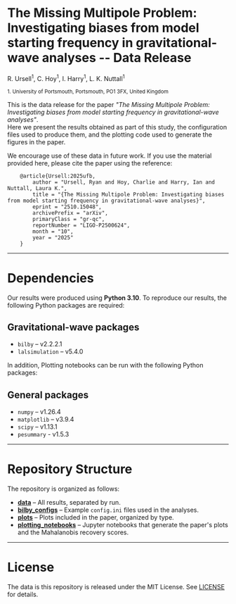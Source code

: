 # The Missing Multipole Problem: Investigating biases from model starting frequency in gravitational-wave analyses -- Data Release
R. Ursell<sup>1</sup>, C. Hoy<sup>1</sup>, I. Harry<sup>1</sup>, L. K. Nuttall<sup>1</sup>

<sub>1. University of Portsmouth, Portsmouth, PO1 3FX, United Kingdom</sub>

This is the data release for the paper _"The Missing Multipole Problem: Investigating biases from model starting frequency in gravitational-wave analyses"_.  
Here we present the results obtained as part of this study, the configuration files used to produce them, and the plotting code used to generate the figures in the paper.

We encourage use of these data in future work. If you use the material provided here, please cite the paper using the reference:

        @article{Ursell:2025ufb,
            author = "Ursell, Ryan and Hoy, Charlie and Harry, Ian and Nuttall, Laura K.",
            title = "{The Missing Multipole Problem: Investigating biases from model starting frequency in gravitational-wave analyses}",
            eprint = "2510.15048",
            archivePrefix = "arXiv",
            primaryClass = "gr-qc",
            reportNumber = "LIGO-P2500624",
            month = "10",
            year = "2025"
        }

---

# Dependencies
Our results were produced using **Python 3.10**.  To reproduce our results, the following Python packages are required:

## Gravitational-wave packages
- `bilby` – v2.2.2.1
- `lalsimulation` – v5.4.0  

In addition, Plotting notebooks can be run with the following Python packages:

## General packages
- `numpy` – v1.26.4
- `matplotlib` – v3.9.4  
- `scipy` – v1.13.1
- `pesummary` - v1.5.3

---

# Repository Structure
The repository is organized as follows:

- **[data](./data)** – All results, separated by run.
- **[bilby_configs](./bilby_configs)** – Example `config.ini` files used in the analyses.
- **[plots](./plots)** – Plots included in the paper, organized by type.
- **[plotting_notebooks](./plotting_notebooks)** – Jupyter notebooks that generate the paper's plots and the Mahalanobis recovery scores.

---

# License
The data is this repository is released under the MIT License. See [LICENSE](./LICENSE) for details.
